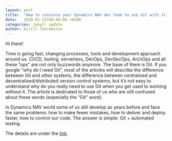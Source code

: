 ```yaml
---
layout: post
title:  "How to convince your Dynamics NAV dev team to use Git with slides"
date:   2020-01-22T00:00:00 +0300
categories: jekyll update
author: Kirill Cheremisin
---
```


Hi there!

Time is going fast, changing processes, tools and development approach around us. CI/CD, tooling, serverless, DevOps, DevSecOps, ArchOps and all these “ops” are not only buzzwords anymore. The base of them is Git. If you google “why do I need Git”, most of the articles will describe the difference between Git and other systems, the difference between centralised and decentralised/distributed version control systems, but it’s not easy to understand why do you really need to use Git when you get used to working without it. The article is dedicated to those of us who are still confused about these words (especially the “Git” word).

In Dynamics NAV world some of us still develop as years before and face the same problems: how to make fewer mistakes, how to deliver and deploy faster, how to control our code. The answer is simple: Git + automated testing.

The details are under the [link][medium-link].

[medium-link]: https://medium.com/@cheremisin_k/how-to-convince-your-dynamics-nav-dev-team-to-use-git-with-slides-eea2358489f8?source=friends_link&sk=076c65b4a9f675f237b322bbc5544583